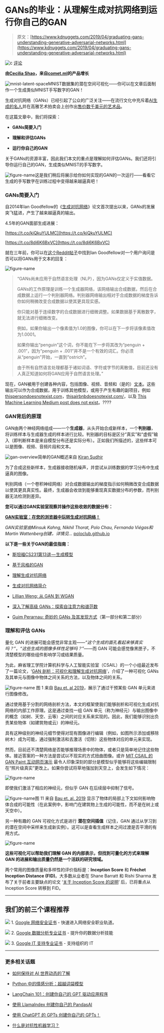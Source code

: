 # GANs的毕业：从理解生成对抗网络到运行你自己的GAN

> 原文：[https://www.kdnuggets.com/2019/04/graduating-gans-understanding-generative-adversarial-networks.html](https://www.kdnuggets.com/2019/04/graduating-gans-understanding-generative-adversarial-networks.html)

![c](../Images/3d9c022da2d331bb56691a9617b91b90.png) [评论](/2019/04/graduating-gans-understanding-generative-adversarial-networks.html?page=2#comments)

**由[Cecilia Shao](https://www.linkedin.com/in/ceceliashao/)，来自[comet.ml](https://www.comet.ml/)的产品增长**

![mnist-latent-space](../Images/d757d9e5e97d515b566d4f17d11d1070.png)MNIST数据集的潜在空间可视化——你可以在文章后面制作一个生成类似MNIST手写数字的GAN！

生成对抗网络（GANs）已经引起了公众的广泛关注——在流行文化中充斥着[AI生成的名人](https://www.technologyreview.com/the-download/609290/meet-the-fake-celebrities-dreamed-up-by-ai/)并在高雅艺术拍卖会上创作出[售价数千美元的艺术品](https://www.christies.com/features/A-collaboration-between-two-artists-one-human-one-a-machine-9332-1.aspx)。

在这篇文章中，我们将探索：

+   **GANs简要入门**

+   **理解和评估GANs**

+   **运行你自己的GAN**

关于GANs的资源丰富，因此我们本文的重点是理解如何评估GANs。我们还将引导你运行自己的GAN，生成类似MNIST的手写数字。

![figure-name](../Images/73f05e6c26e0c67ae6ecd8b196667f73.png)这是我们稍后将展示给你如何实现的GAN的一次运行——看看它生成的手写数字在训练过程中变得越来越逼真吧！

### **GANs简要入门**

自2014年Ian Goodfellow的《[生成对抗网络](https://arxiv.org/abs/1406.2661)》论文首次提出以来，GANs的发展突飞猛进，产生了越来越逼真的输出。

4.5年的GAN面部生成进展：

[https://t.co/kiQkuYULMC](https://t.co/kiQkuYULMC)

[https://t.co/8di6K6BxVC](https://t.co/8di6K6BxVC)

就在三年前，你可以在[这个Reddit帖子](https://www.reddit.com/r/MachineLearning/comments/40ldq6/generative_adversarial_networks_for_text/)中找到Ian Goodfellow对一个用户询问是否可以将GANs用于文本的回复：

![figure-name](../Images/31214937a5af80aff8525f2b59783624.png)

> “GANs尚未应用于自然语言处理（NLP），因为GANs仅定义于实值数据。
> 
> GANs的工作原理是训练一个生成器网络，该网络输出合成数据，然后在合成数据上运行一个判别器网络。判别器网络输出相对于合成数据的梯度告诉你如何稍微改变合成数据以使其更具现实感。
> 
> 你只能对基于连续数字的合成数据进行细微调整。如果数据基于离散数字，就无法进行细微改变。
> 
> 例如，如果你输出一个像素值为1.0的图像，你可以在下一步将该像素值改为1.0001。
> 
> 如果你输出“penguin”这个词，你不能在下一步将其改为“penguin + .001”，因为“penguin + .001”并不是一个有效的词汇。你必须从“penguin”开始，一直到“ostrich”。
> 
> 由于所有自然语言处理都基于诸如词语、字符或字节的离散值，目前还没有人真正知道如何将GAN应用于自然语言处理。”

现在，GAN被用于创建各种内容，包括图像、视频、音频和（是的）[文本](https://www.semanticscholar.org/paper/Adversarial-Generation-of-Natural-Language-Rajeswar-Subramanian/cea578d555fbc1aa72c04a83f834c4a3add302ef)。这些输出可以作为合成数据，用于训练其他模型，或用于产生有趣的副项目，例如 [thispersondoesnotexist.com](https://thispersondoesnotexist.com)，[thisairbnbdoesnotexist.com/](https://thisairbnbdoesnotexist.com/)，以及 [This Machine Learning Medium post does not exist](https://medium.com/comet-ml/this-machine-learning-medium-post-does-not-exist-c4705215b4a0)。????

### GAN背后的原理

GAN由两个神经网络组成——一个**生成器**，从头开始合成新样本，一个**判别器**，将训练样本与生成器生成的样本进行比较。判别器的目标是区分“真实”和“虚假”输入（即判断样本是来自模型分布还是实际分布）。正如我们所描述的，这些样本可以是图像、视频、音频片段和文本。

![gan-overview](../Images/5521f4e3212e4ed43d468d962ce19069.png)简单的GAN概述来自 [Kiran Sudhir](https://medium.com/@kiransudhir95)

为了合成这些新样本，生成器接收随机噪声，并尝试从训练数据的学习分布中生成逼真的图像。

判别网络（一个卷积神经网络）对合成数据输出的梯度指示如何稍微改变合成数据以使其更具真实性。最终，生成器会收敛到能够重现真实数据分布的参数，而判别器无法检测到差异。

**您可以通过GAN实验室观察并操作这些收敛的数据分布：**

[**GAN实验室：在您的浏览器中玩转生成对抗网络！**](https://www.ganlab.org)

*GAN实验室由Minsuk Kahng, Nikhil Thorat, Polo Chau, Fernanda Viégas和Martin Wattenberg创建，详情见…* [poloclub.github.io](https://poloclub.github.io/ganlab/)

**以下是一些关于GAN的最佳指南：**

+   [斯坦福CS231第13讲 — 生成模型](https://www.youtube.com/watch?v=5WoItGTWV54)

+   [基于风格的GAN](https://www.lyrn.ai/2018/12/26/a-style-based-generator-architecture-for-generative-adversarial-networks/)

+   [理解生成对抗网络](https://towardsdatascience.com/understanding-generative-adversarial-networks-gans-cd6e4651a29)

+   [生成对抗网络简介](https://heartbeat.fritz.ai/introduction-to-generative-adversarial-networks-gans-35ef44f21193)

+   [Lillian Weng: 从 GAN 到 WGAN](https://lilianweng.github.io/lil-log/2017/08/20/from-GAN-to-WGAN.html)

+   [深入了解高级 GANs：探索自注意力和谱范数](https://medium.freecodecamp.org/dive-head-first-into-advanced-gans-exploring-self-attention-and-spectral-norm-d2f7cdb55ede)

+   [Guim Perarnau: 奇妙的 GANs 及其发现方式](http://guimperarnau.com/blog/2017/03/Fantastic-GANs-and-where-to-find-them)（第一部分和第二部分）

### **理解和评估 GANs**

量化 GAN 的进展可能会感觉非常主观——*“这个生成的面孔看起来够真实吗？”*，*“这些生成的图像多样性足够吗？”*——而 GAN 可能会感觉像黑匣子，不清楚模型的哪些组件影响学习或结果质量。

为此，麻省理工学院计算机科学与人工智能实验室（CSAIL）的一个小组最近发布了一篇论文，‘[GAN 剖析：可视化和理解生成对抗网络](https://arxiv.org/abs/1811.10597)’，介绍了一种可视化 GANs 及其单元与图像中物体之间关系的方法，以及物体之间的关系。

![figure-name](../Images/d7b61822362d83148c2dec6eb5067e74.png) 图 1 来自 [Bau et. al 2019](https://arxiv.org/pdf/1811.10597v2.pdf)，展示了通过干预某些 GAN 单元来进行图像修改。

通过使用基于分割的网络剖析方法，本文的框架使我们能够剖析和可视化生成对抗网络的内部工作原理。这是通过查找一组 GAN 单元（称为神经元）与输出图像中的概念（如树、天空、云等）之间的对应关系来实现的。因此，我们能够识别出负责某些物体（如建筑物或云）的神经元。

具有这种级别的神经元细节使得对现有图像进行编辑（例如，如图所示添加或移除树木）成为可能，通过强制激活和去激活（切除）这些物体对应的单元来实现。

然而，目前还不清楚网络是否能够推理场景中的物体，或者只是简单地记住这些物体。接近答案的一种方法是尝试以不现实的方式扭曲图像。或许 [MIT CSAIL 的 GAN Paint 互动网页演示](https://gandissect.csail.mit.edu/) 最令人印象深刻的部分是模型似乎能够将这些编辑限制在“照片级真实”更改上。如果你尝试将草地强加到天空上，会发生如下情况：

![figure-name](../Images/03f687a052952abcca8a603a3b9d25e1.png)

即使我们激活了相应的神经元，但似乎 GAN 在后续层中抑制了信号。

![figure-name](../Images/700d2acc1fbb617c452a50a4bda84775.png)图 11 来自 [Bau et. al. 2019](https://arxiv.org/pdf/1811.10597v2.pdf) 显示了物体的局部上下文如何影响物体合成的可能性（在此案例中，影响门在建筑物上生成的可能性，而不是在树上或天空中）。

另一种有趣的 GAN 可视化方式是进行 **潜在空间插值**（记住，GAN 通过从学习到的潜在空间中采样来生成新实例）。这可以是查看生成样本之间过渡是否平滑的有用方式。

![figure-name](../Images/cf5ee9e58a32b3a50968934fa023895d.png)

**这些可视化可以帮助我们理解 GAN 的内部表示，但找到可量化的方式来理解 GAN 的进展和输出质量仍然是一个活跃的研究领域。**

两个常用的图像质量和多样性的评价指标是：**Inception Score** 和 **Fréchet Inception Distance (FID)**。大多数从业者在 Shane Barratt 和 Rishi Sharma 发布了关于前者主要缺点的论文 ‘[关于 Inception Score 的说明](https://arxiv.org/pdf/1801.01973.pdf)’ 后，已将重点从 Inception Score 转移到 FID。

* * *

## 我们的前三个课程推荐

![](../Images/0244c01ba9267c002ef39d4907e0b8fb.png) 1\. [Google 网络安全证书](https://www.kdnuggets.com/google-cybersecurity) - 快速进入网络安全职业轨道。

![](../Images/e225c49c3c91745821c8c0368bf04711.png) 2\. [Google 数据分析专业证书](https://www.kdnuggets.com/google-data-analytics) - 提升你的数据分析技能

![](../Images/0244c01ba9267c002ef39d4907e0b8fb.png) 3\. [Google IT 支持专业证书](https://www.kdnuggets.com/google-itsupport) - 支持组织的 IT

* * *

### 更多相关话题

+   [如何保持对 AI 世界动态的了解](https://www.kdnuggets.com/2022/03/stay-top-going-ai-world.html)

+   [Python 中的情感分析：超越词袋模型](https://www.kdnuggets.com/sentiment-analysis-in-python-going-beyond-bag-of-words)

+   [LangChain 101：创建你自己的 GPT 驱动应用程序](https://www.kdnuggets.com/2023/04/langchain-101-build-gptpowered-applications.html)

+   [使用 LlamaIndex 创建你自己的 PandasAI](https://www.kdnuggets.com/build-your-own-pandasai-with-llamaindex)

+   [使用 ChatGPT 的 GPTs 创建你自己的 GPTs！](https://www.kdnuggets.com/make-your-own-gpts-with-chatgpts-gpts)

+   [什么是对抗性机器学习？](https://www.kdnuggets.com/2022/03/adversarial-machine-learning.html)
